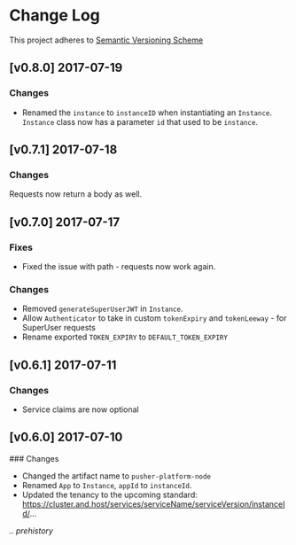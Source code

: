 # Change Log

This project adheres to [Semantic Versioning Scheme](http://semver.org)

## [v0.8.0] 2017-07-19

### Changes
- Renamed the `instance` to `instanceID` when instantiating an `Instance`. `Instance` class now has a parameter `id` that used to be `instance`. 

## [v0.7.1] 2017-07-18

### Changes

Requests now return a body as well.

## [v0.7.0] 2017-07-17

### Fixes

- Fixed the issue with path - requests now work again.

### Changes

- Removed `generateSuperUserJWT` in `Instance`.
- Allow `Authenticator` to take in custom `tokenExpiry` and `tokenLeeway` - for SuperUser requests
- Rename exported `TOKEN_EXPIRY` to `DEFAULT_TOKEN_EXPIRY`

## [v0.6.1] 2017-07-11

### Changes

- Service claims are now optional

## [v0.6.0] 2017-07-10

### Changes

- Changed the artifact name to `pusher-platform-node`
- Renamed `App` to `Instance`, `appId` to `instanceId`.
- Updated the tenancy to the upcoming standard: https://cluster.and.host/services/serviceName/serviceVersion/instanceId/...


_.. prehistory_